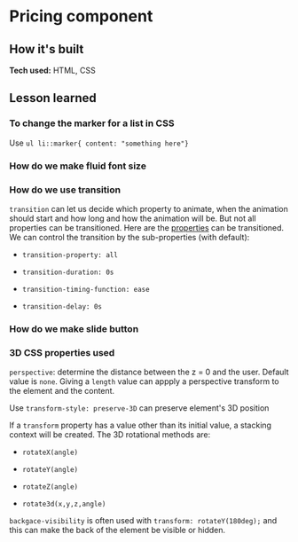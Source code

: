 # Pricing component

## How it's built
**Tech used:** HTML, CSS

## Lesson learned

### To change the marker for a list in CSS

Use `ul li::marker{ content: "something here"}`

### How do we make fluid font size


### How do we use transition

`transition` can let us decide which property to animate, when the animation should start and how long and how the animation will be. But not all properties can be transitioned. Here are the [properties](https://developer.mozilla.org/en-US/docs/Web/CSS/CSS_animated_properties) can be transitioned. 
We can control the transition by the sub-properties (with default):

- `transition-property: all`

- `transition-duration: 0s`

- `transition-timing-function: ease`

- `transition-delay: 0s`

### How do we make slide button

### 3D CSS properties used 

`perspective`: determine the distance between the z = 0 and the user. Default value is `none`. Giving a `length` value can appply a perspective transform to the element and the content. 

Use `transform-style: preserve-3D` can preserve element's 3D position

If a `transform` property has a value other than its initial value, a stacking context will be created. The 3D rotational methods are:
	
- `rotateX(angle)`

- `rotateY(angle)`

- `rotateZ(angle)`

- `rotate3d(x,y,z,angle)`
	

`backgace-visibility` is often used with `transform: rotateY(180deg);` and this can make the back of the element be visible or hidden.  